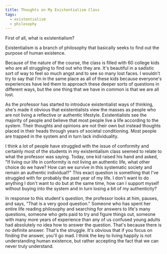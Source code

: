 ```yaml
---
title: Thoughts on My Existentialism Class
tags:
  - existentialism
  - philosophy
---
```

First of all, what is existentialism?

Existentialism is a branch of philosophy that basically seeks to find out the purpose of human existence.

Because of the nature of the course, the class is filled with 60 college kids who are all struggling to find out who they are. It's beautiful in a sadistic sort of way to feel so much angst and to see so many lost faces. I wouldn't try to say that I'm in the same place as all of these kids because everyone's experiences have led them to approach these deeper sorts of questions in different ways, but the one thing that we have in common is that we are all lost.

As the professor has started to introduce existentialist ways of thinking, she's made it obvious that existentialists view the masses as people who are not living a reflective or authentic lifestyle. Existentialists see the majority of people and believe that most people live a life according to the system. Their thoughts and opinions are not their own but instead thoughts placed in their heads through years of societal conditioning. Most people are trapped in the system and in turn lack individuality.

I think a lot of people have struggled with the issue of conformity and certainly most of the students in my existentialism class seemed to relate to what the professor was saying. Today, one kid raised his hand and asked, "If living our life in conformity is not living an authentic life, what other choice do we have? How can we survive in this systematic society and remain an authentic individual?" This exact question is something that I've struggled with for probably the past year of my life. I don't want to do anything I don't want to do but at the same time, how can I support myself without buying into the system and in turn losing a bit of my authenticity?

In response to this student's question, the professor looks at him, pauses, and says, "That is a very good question." Someone who has spent her entire life reading philosophy and searching for answers to life's many questions, someone who gets paid to try and figure things out, someone with many more years of experience than any of us confused young adults had absolutely no idea how to answer the question. That's because there is no definite answer. That's the struggle. It's obvious that if you focus on finding the answer, you'll go mad. I think the key to living happily is not understanding human existence, but rather accepting the fact that we can never truly understand.
